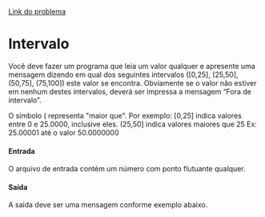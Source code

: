 [Link do problema](https://www.beecrowd.com.br/judge/problems/view/1037)
# Intervalo
Você deve fazer um programa que leia um valor qualquer e apresente uma mensagem dizendo em qual dos seguintes intervalos ([0,25], (25,50], (50,75], (75,100]) este valor se encontra. Obviamente se o valor não estiver em nenhum destes intervalos, deverá ser impressa a mensagem “Fora de intervalo”.

O símbolo ( representa "maior que". Por exemplo:
[0,25]  indica valores entre 0 e 25.0000, inclusive eles.
(25,50] indica valores maiores que 25 Ex: 25.00001 até o valor 50.0000000

#### Entrada
O arquivo de entrada contém um número com ponto flutuante qualquer.

#### Saída
A saída deve ser uma mensagem conforme exemplo abaixo.